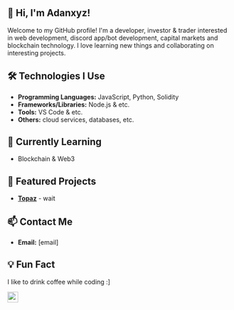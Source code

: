 ## 👋 Hi, I'm Adanxyz!
Welcome to my GitHub profile! I'm a developer, investor & trader interested in web development, discord app/bot development, capital markets and blockchain technology. I love learning new things and collaborating on interesting projects.

## 🛠️ Technologies I Use
- **Programming Languages:** JavaScript, Python, Solidity
- **Frameworks/Libraries:** Node.js & etc.
- **Tools:**
VS Code & etc.
- **Others:**
cloud services, databases, etc.

## 🌱 Currently Learning
- Blockchain & Web3

## 📂 Featured Projects
- **[Topaz](https://github.com/Adan-xyz/Topaz)** - wait

## 📫 Contact Me
- **Email:** [email]

## 💡 Fun Fact
I like to drink coffee while coding :]

<a href="https://developer.mozilla.org/en-US/docs/Web/JavaScript">
  <img src="https://jv.m.wikipedia.org/wiki/Barkas:Unofficial_JavaScript_logo_2.svg" width="24" height="24">
</a>
